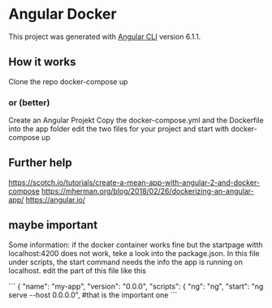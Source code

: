 # Angular Docker

This project was generated with [Angular CLI](https://github.com/angular/angular-cli) version 6.1.1.

## How it works

Clone the repo
docker-compose up

### or (better)

Create an Angular Projekt
Copy the docker-compose.yml and the Dockerfile into the app folder
edit the two files for your project
and start with docker-compose up


## Further help

https://scotch.io/tutorials/create-a-mean-app-with-angular-2-and-docker-compose
https://mherman.org/blog/2018/02/26/dockerizing-an-angular-app/
https://angular.io/


## maybe important
Some information: if the docker container works fine but the startpage witth localhost:4200 does not work,
teke a look into the package.json. In this file under scripts, the start command needs the info the app is running on localhost.
edit the part of this file like this

´´´
{
  "name": "my-app",
  "version": "0.0.0",
  "scripts": {
    "ng": "ng",
    "start": "ng serve --host 0.0.0.0",         #that is the important one
´´´